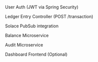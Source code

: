 User Auth (JWT via Spring Security)

Ledger Entry Controller (POST /transaction)

Solace PubSub integration

Balance Microservice

Audit Microservice

Dashboard Frontend (Optional)